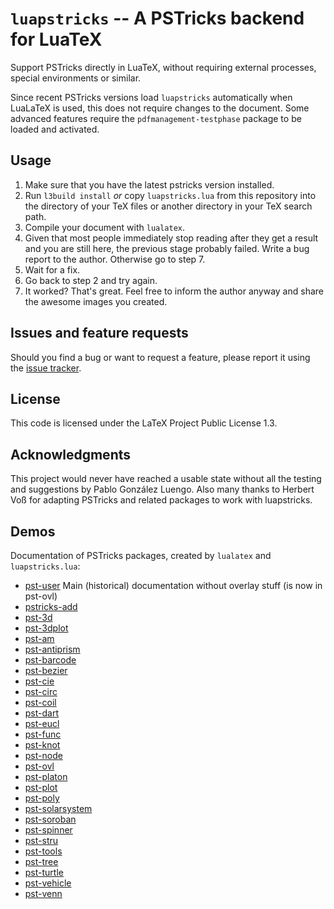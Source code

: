 # `luapstricks` -- A PSTricks backend for LuaTeX

Support PSTricks directly in LuaTeX, without requiring external processes, special environments or similar.

Since recent PSTricks versions load `luapstricks` automatically when LuaLaTeX is used, this does not require changes to the document.
Some advanced features require the `pdfmanagement-testphase` package to be loaded and activated.

## Usage

1. Make sure that you have the latest pstricks version installed.
2. Run `l3build install` *or* copy `luapstricks.lua` from this repository into the directory of your TeX files or another directory in your TeX search path.
3. Compile your document with `lualatex`.
4. Given that most people immediately stop reading after they get a result and you are still here, the previous stage probably failed. Write a bug report to the author. Otherwise go to step 7.
5. Wait for a fix.
6. Go back to step 2 and try again.
7. It worked? That's great. Feel free to inform the author anyway and share the awesome images you created.

## Issues and feature requests

Should you find a bug or want to request a feature, please report it using the [issue tracker](https://github.com/zauguin/luapstricks/issues).

## License

This code is licensed under the LaTeX Project Public License 1.3.

## Acknowledgments

This project would never have reached a usable state without all the testing and suggestions by Pablo González Luengo.
Also many thanks to Herbert Voß for adapting PSTricks and related packages to work with luapstricks.

## Demos

Documentation of PSTricks packages, created by `lualatex` and `luapstricks.lua`:

- [pst-user](https://hvoss.org/PSTexa/pst-user.pdf) Main (historical) documentation without overlay stuff (is now in pst-ovl)
- [pstricks-add](https://hvoss.org/PSTexa/pstricks-add-doc.pdf)
- [pst-3d](https://hvoss.org/PSTexa/pst-3d-doc.pdf)
- [pst-3dplot](https://hvoss.org/PSTexa/pst-3dplot-doc.pdf)
- [pst-am](https://hvoss.org/PSTexa/pst-am-doc.pdf)
- [pst-antiprism](https://hvoss.org/PSTexa/pst-antiprism-doc.pdf)
- [pst-barcode](https://hvoss.org/PSTexa/pst-barcode-doc.pdf)
- [pst-bezier](https://hvoss.org/PSTexa/pst-bezier-doc.pdf)
- [pst-cie](https://hvoss.org/PSTexa/pst-cie-doc.pdf)
- [pst-circ](https://hvoss.org/PSTexa/pst-circ-doc.pdf)
- [pst-coil](https://hvoss.org/PSTexa/pst-coil-doc.pdf)
- [pst-dart](https://hvoss.org/PSTexa/pst-dart-doc.pdf)
- [pst-eucl](https://hvoss.org/PSTexa/pst-eucl-doc.pdf)
- [pst-func](https://hvoss.org/PSTexa/pst-func-doc.pdf)
- [pst-knot](https://hvoss.org/PSTexa/pst-knot-doc.pdf)
- [pst-node](https://hvoss.org/PSTexa/pst-node-doc.pdf)
- [pst-ovl](https://hvoss.org/PSTexa/pst-ovl-doc.pdf)
- [pst-platon](https://hvoss.org/PSTexa/pst-platon-doc.pdf)
- [pst-plot](https://hvoss.org/PSTexa/pst-plot-doc.pdf)
- [pst-poly](https://hvoss.org/PSTexa/pst-poly-doc.pdf)
- [pst-solarsystem](https://hvoss.org/PSTexa/pst-solarsystem-doc.pdf)
- [pst-soroban](https://hvoss.org/PSTexa/pst-soroban-doc.pdf)
- [pst-spinner](https://hvoss.org/PSTexa/pst-spinner-doc.pdf)
- [pst-stru](https://hvoss.org/PSTexa/pst-stru-doc.pdf)
- [pst-tools](https://hvoss.org/PSTexa/pst-tools-doc.pdf)
- [pst-tree](https://hvoss.org/PSTexa/pst-tree-doc.pdf)
- [pst-turtle](https://hvoss.org/PSTexa/pst-turtle-doc.pdf)
- [pst-vehicle](https://hvoss.org/PSTexa/pst-vehicle-doc.pdf)
- [pst-venn](https://hvoss.org/PSTexa/pst-venn-doc.pdf)
